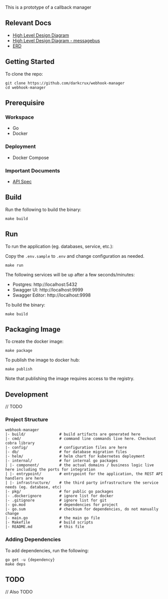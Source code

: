 
This is a prototype of a callback manager

## Relevant Docs

- [High Level Design Diagram](https://drive.google.com/file/d/1W2YoWduYUCeCu1H_IqT0eWtww7ZOnFj-/view?usp=sharing)
- [High Level Design Diagram - messagebus](https://drive.google.com/file/d/19ZDiUA9L2XLS_BwJMh0VHgldwSWVpXgw/view?usp=sharing)
- [ERD](https://drive.google.com/file/d/1QchuqKYSEu0D_vJBPYayy33KU3xEfO5d/view?usp=sharing)

## Getting Started

To clone the repo:

```shell
git clone https://github.com/darkcrux/webhook-manager
cd webhook-manager
```

## Prerequisire

### Workspace

- Go
- Docker

### Deployment

- Docker Compose

### Important Documents

- [API Spec](https://github.com/darkcrux/webhook-manager/blob/master/openapi.yaml)

## Build

Run the following to build the binary:

```shell
make build
```

## Run

To run the application (eg. databases, service, etc.):

Copy the `.env.sample` to `.env` and change configuration as needed.

```
make run
```

The following services will be up after a few seconds/minutes:

- Postgres: http://localhost:5432
- Swagger UI: http://localhost:9999
- Swagger Editor: http://localhost:9998

To build the binary:

```
make build
```

## Packaging Image

To create the docker image:

```
make package
```

To publish the image to docker hub:

```
make publish
```

Note that publishing the image requires access to the registry.

## Development

// TODO

### Project Structure

```
webhook-manager
|- build/               # build artifacts are generated here
|- cmd/                 # command line commands live here. Checkout cobra library
|- config/              # configuration files are here
|- db/                  # for database migration files
|- helm/                # helm chart for kubernetes deployment
|- internal/            # for internal go packages 
| |- component/         # the actual domains / business logic live here including the ports for integration
| |- entrypoint/        # entrypoint for the application, the REST API handlers are here
| |- infrastructure/    # the third party infrastructure the service needs (eg. database, etc)
|- pkg/                 # for public go packages
|- .dockerignore        # ignore list for docker
|- .gitignore           # ignore list for git
|- go.mod               # dependencies for project
|- go.sum               # checksum for dependencies, do not manually change
|- main.go              # the main go file
|- Makefile             # build scripts
|- README.md            # this file
```

### Adding Dependencies

To add dependencies, run the following:

```shell
go get -u {dependency}
make deps
```

## TODO

// Also TODO

